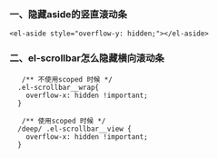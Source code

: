 

### 一、隐藏aside的竖直滚动条

```vue
<el-aside style="overflow-y: hidden;"></el-aside>
```

### 二、el-scrollbar怎么隐藏横向滚动条

```vue
   /** 不使用scoped 时候 */
  .el-scrollbar__wrap{
    overflow-x: hidden !important;
  }

   /** 使用scoped 时候 */
  /deep/ .el-scrollbar__view {
    overflow-x: hidden !important;
  }
```
